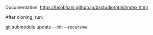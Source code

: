 Documentation: https://bsobhani.github.io/bsstudio/html/index.html

After cloning, run:

git submodule update --init --recursive
